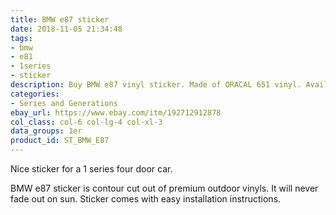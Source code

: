 ```yaml
---
title: BMW e87 sticker
date: 2018-11-05 21:34:48
tags:
- bmw
- e81
- 1series
- sticker
description: Buy BMW e87 vinyl sticker. Made of ORACAL 651 vinyl. Available in different colors.
categories:
- Series and Generations
ebay_url: https://www.ebay.com/itm/192712912878
col_class: col-6 col-lg-4 col-xl-3
data_groups: 1er
product_id: ST_BMW_E87
---
```


Nice sticker for a 1 series four door car.

<!-- more -->
<!-- {% asset_img content-image bmw-e87-car-vinyl-sticker.jpg 'BMW e87 vinyl sport drift stance sticker"BMW e87 vinyl sport drift stance sticker"' %} -->

BMW e87 sticker is contour cut out of premium outdoor vinyls. It will never fade out on sun. Sticker comes with easy installation instructions. 
